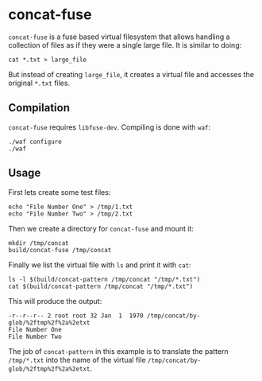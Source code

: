 concat-fuse
===========

`concat-fuse` is a fuse based virtual filesystem that allows handling
a collection of files as if they were a single large file. It is
similar to doing:

    cat *.txt > large_file

But instead of creating `large_file`, it creates a virtual file and
accesses the original `*.txt` files.


Compilation
-----------

`concat-fuse` requires `libfuse-dev`. Compiling is done with `waf`:

    ./waf configure
    ./waf


Usage
-----

First lets create some test files:

    echo "File Number One" > /tmp/1.txt
    echo "File Number Two" > /tmp/2.txt

Then we create a directory for `concat-fuse` and mount it:

    mkdir /tmp/concat
    build/concat-fuse /tmp/concat

Finally we list the virtual file with `ls` and print it with `cat`:

    ls -l $(build/concat-pattern /tmp/concat "/tmp/*.txt")
    cat $(build/concat-pattern /tmp/concat "/tmp/*.txt")

This will produce the output:

    -r--r--r-- 2 root root 32 Jan  1  1970 /tmp/concat/by-glob/%2ftmp%2f%2a%2etxt
    File Number One
    File Number Two

The job of `concat-pattern` in this example is to translate the
pattern `/tmp/*.txt` into the name of the virtual file
`/tmp/concat/by-glob/%2ftmp%2f%2a%2etxt`.
